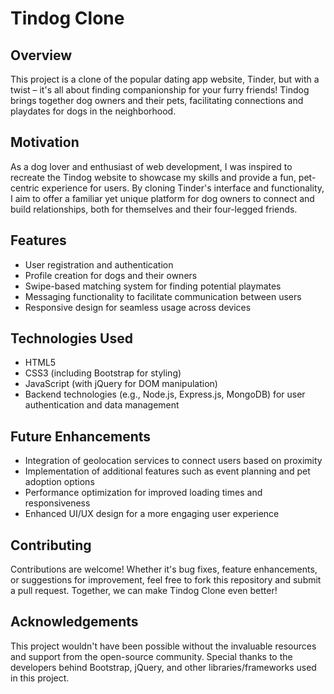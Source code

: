 # Tindog Clone

## Overview
This project is a clone of the popular dating app website, Tinder, but with a twist – it's all about finding companionship for your furry friends! Tindog brings together dog owners and their pets, facilitating connections and playdates for dogs in the neighborhood.

## Motivation
As a dog lover and enthusiast of web development, I was inspired to recreate the Tindog website to showcase my skills and provide a fun, pet-centric experience for users. By cloning Tinder's interface and functionality, I aim to offer a familiar yet unique platform for dog owners to connect and build relationships, both for themselves and their four-legged friends.

## Features
- User registration and authentication
- Profile creation for dogs and their owners
- Swipe-based matching system for finding potential playmates
- Messaging functionality to facilitate communication between users
- Responsive design for seamless usage across devices

## Technologies Used
- HTML5
- CSS3 (including Bootstrap for styling)
- JavaScript (with jQuery for DOM manipulation)
- Backend technologies (e.g., Node.js, Express.js, MongoDB) for user authentication and data management

## Future Enhancements
- Integration of geolocation services to connect users based on proximity
- Implementation of additional features such as event planning and pet adoption options
- Performance optimization for improved loading times and responsiveness
- Enhanced UI/UX design for a more engaging user experience

## Contributing
Contributions are welcome! Whether it's bug fixes, feature enhancements, or suggestions for improvement, feel free to fork this repository and submit a pull request. Together, we can make Tindog Clone even better!

## Acknowledgements
This project wouldn't have been possible without the invaluable resources and support from the open-source community. Special thanks to the developers behind Bootstrap, jQuery, and other libraries/frameworks used in this project.
